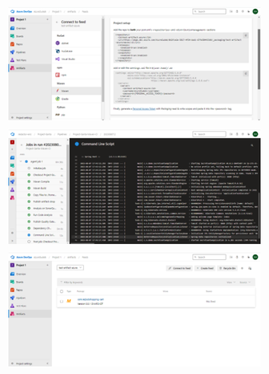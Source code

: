 ![Maven-Authenticate-POM.xml](https://github.com/EmAdd9/Azure-DevOps/blob/988eef7411e22ef2ceaf3126ebdca9e816591832/images/Authentication-pom-xml.png)


![Azure-Pieline-CI-Stages](https://github.com/EmAdd9/Azure-DevOps/blob/988eef7411e22ef2ceaf3126ebdca9e816591832/images/Azure-pipeline-ci.png)


![Artifact-Snapshot](https://github.com/EmAdd9/Azure-DevOps/blob/988eef7411e22ef2ceaf3126ebdca9e816591832/images/Uploaded-mvn-package.png)

